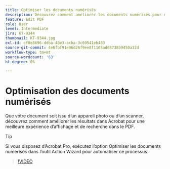```yaml
---
title: Optimiser les documents numérisés
description: Découvrez comment améliorer les documents numérisés pour une meilleure expérience d’affichage et de recherche dans les PDF
feature: Edit PDF
role: User
level: Intermediate
jira: KT-9344
thumbnail: KT-9344.jpg
exl-id: cf8e8696-ddba-48e3-acba-3c69541eb483
source-git-commit: 4e6fbf91e96d26f9ee8f1105ad68738b9450a32d
workflow-type: tm+mt
source-wordcount: '63'
ht-degree: 0%

---
```


# Optimisation des documents numérisés

Que votre document soit issu d’un appareil photo ou d’un scanner, découvrez comment améliorer les résultats dans Acrobat pour une meilleure expérience d’affichage et de recherche dans le PDF.

>[!TIP]
>
>Si vous disposez d’Acrobat Pro, exécutez l’option Optimiser les documents numérisés dans l’outil Action Wizard pour automatiser ce processus.

>[!VIDEO](https://video.tv.adobe.com/v/340823?quality=12&learn=on&hidetitle=true)
